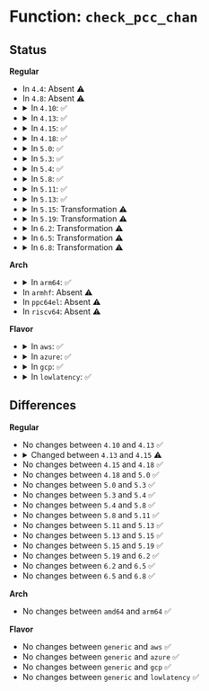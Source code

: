 # Function: <code>check_pcc_chan</code>

## Status
<b>Regular</b>
<ul>
<li>
In <code>4.4</code>: Absent ⚠️
</li>
<li>
In <code>4.8</code>: Absent ⚠️
</li>
<li>
<details>
<summary>In <code>4.10</code>: ✅</summary>

```c
int check_pcc_chan(bool chk_err_bit);
```

**Collision:** Unique Static

**Inline:** No

**Transformation:** False

**Instances:**

```
In drivers/acpi/cppc_acpi.c (ffffffff815251bd)
Location: drivers/acpi/cppc_acpi.c:186
Inline: False
Direct callers:
  - drivers/acpi/cppc_acpi.c:cppc_set_perf
  - drivers/acpi/cppc_acpi.c:send_pcc_cmd
  - drivers/acpi/cppc_acpi.c:send_pcc_cmd
```
**Symbols:**

```
ffffffff815251bd-ffffffff8152524e: check_pcc_chan (STB_LOCAL)
```
</details>
</li>
<li>
<details>
<summary>In <code>4.13</code>: ✅</summary>

```c
int check_pcc_chan(bool chk_err_bit);
```

**Collision:** Unique Static

**Inline:** No

**Transformation:** False

**Instances:**

```
In drivers/acpi/cppc_acpi.c (ffffffff81537ab0)
Location: drivers/acpi/cppc_acpi.c:191
Inline: False
Direct callers:
  - drivers/acpi/cppc_acpi.c:cppc_set_perf
  - drivers/acpi/cppc_acpi.c:send_pcc_cmd
  - drivers/acpi/cppc_acpi.c:send_pcc_cmd
```
**Symbols:**

```
ffffffff81537ab0-ffffffff81537b49: check_pcc_chan (STB_LOCAL)
```
</details>
</li>
<li>
<details>
<summary>In <code>4.15</code>: ✅</summary>

```c
int check_pcc_chan(int pcc_ss_id, bool chk_err_bit);
```

**Collision:** Unique Static

**Inline:** No

**Transformation:** False

**Instances:**

```
In drivers/acpi/cppc_acpi.c (ffffffff81599310)
Location: drivers/acpi/cppc_acpi.c:194
Inline: False
Direct callers:
  - drivers/acpi/cppc_acpi.c:cppc_set_perf
  - drivers/acpi/cppc_acpi.c:send_pcc_cmd
  - drivers/acpi/cppc_acpi.c:send_pcc_cmd
```
**Symbols:**

```
ffffffff81599310-ffffffff815993ae: check_pcc_chan (STB_LOCAL)
```
</details>
</li>
<li>
<details>
<summary>In <code>4.18</code>: ✅</summary>

```c
int check_pcc_chan(int pcc_ss_id, bool chk_err_bit);
```

**Collision:** Unique Static

**Inline:** No

**Transformation:** False

**Instances:**

```
In drivers/acpi/cppc_acpi.c (ffffffff815d0b70)
Location: drivers/acpi/cppc_acpi.c:200
Inline: False
Direct callers:
  - drivers/acpi/cppc_acpi.c:cppc_set_perf
  - drivers/acpi/cppc_acpi.c:send_pcc_cmd
  - drivers/acpi/cppc_acpi.c:send_pcc_cmd
```
**Symbols:**

```
ffffffff815d0b70-ffffffff815d0c50: check_pcc_chan (STB_LOCAL)
```
</details>
</li>
<li>
<details>
<summary>In <code>5.0</code>: ✅</summary>

```c
int check_pcc_chan(int pcc_ss_id, bool chk_err_bit);
```

**Collision:** Unique Static

**Inline:** No

**Transformation:** False

**Instances:**

```
In drivers/acpi/cppc_acpi.c (ffffffff815ea1a0)
Location: drivers/acpi/cppc_acpi.c:200
Inline: False
Direct callers:
  - drivers/acpi/cppc_acpi.c:cppc_set_perf
  - drivers/acpi/cppc_acpi.c:send_pcc_cmd
  - drivers/acpi/cppc_acpi.c:send_pcc_cmd
```
**Symbols:**

```
ffffffff815ea1a0-ffffffff815ea280: check_pcc_chan (STB_LOCAL)
```
</details>
</li>
<li>
<details>
<summary>In <code>5.3</code>: ✅</summary>

```c
int check_pcc_chan(int pcc_ss_id, bool chk_err_bit);
```

**Collision:** Unique Static

**Inline:** No

**Transformation:** False

**Instances:**

```
In drivers/acpi/cppc_acpi.c (ffffffff8161bf10)
Location: drivers/acpi/cppc_acpi.c:196
Inline: False
Direct callers:
  - drivers/acpi/cppc_acpi.c:cppc_set_perf
  - drivers/acpi/cppc_acpi.c:send_pcc_cmd
  - drivers/acpi/cppc_acpi.c:send_pcc_cmd
```
**Symbols:**

```
ffffffff8161bf10-ffffffff8161bff5: check_pcc_chan (STB_LOCAL)
```
</details>
</li>
<li>
<details>
<summary>In <code>5.4</code>: ✅</summary>

```c
int check_pcc_chan(int pcc_ss_id, bool chk_err_bit);
```

**Collision:** Unique Static

**Inline:** No

**Transformation:** False

**Instances:**

```
In drivers/acpi/cppc_acpi.c (ffffffff8163d9b0)
Location: drivers/acpi/cppc_acpi.c:196
Inline: False
Direct callers:
  - drivers/acpi/cppc_acpi.c:cppc_set_perf
  - drivers/acpi/cppc_acpi.c:send_pcc_cmd
  - drivers/acpi/cppc_acpi.c:send_pcc_cmd
```
**Symbols:**

```
ffffffff8163d9b0-ffffffff8163da95: check_pcc_chan (STB_LOCAL)
```
</details>
</li>
<li>
<details>
<summary>In <code>5.8</code>: ✅</summary>

```c
int check_pcc_chan(int pcc_ss_id, bool chk_err_bit);
```

**Collision:** Unique Static

**Inline:** No

**Transformation:** False

**Instances:**

```
In drivers/acpi/cppc_acpi.c (ffffffff816ead70)
Location: drivers/acpi/cppc_acpi.c:196
Inline: False
Direct callers:
  - drivers/acpi/cppc_acpi.c:cppc_set_perf
  - drivers/acpi/cppc_acpi.c:send_pcc_cmd
  - drivers/acpi/cppc_acpi.c:send_pcc_cmd
```
**Symbols:**

```
ffffffff816ead70-ffffffff816eae55: check_pcc_chan (STB_LOCAL)
```
</details>
</li>
<li>
<details>
<summary>In <code>5.11</code>: ✅</summary>

```c
int check_pcc_chan(int pcc_ss_id, bool chk_err_bit);
```

**Collision:** Unique Static

**Inline:** No

**Transformation:** False

**Instances:**

```
In drivers/acpi/cppc_acpi.c (ffffffff817084d0)
Location: drivers/acpi/cppc_acpi.c:197
Inline: False
Direct callers:
  - drivers/acpi/cppc_acpi.c:cppc_set_perf
  - drivers/acpi/cppc_acpi.c:send_pcc_cmd
  - drivers/acpi/cppc_acpi.c:send_pcc_cmd
```
**Symbols:**

```
ffffffff817084d0-ffffffff817085b5: check_pcc_chan (STB_LOCAL)
```
</details>
</li>
<li>
<details>
<summary>In <code>5.13</code>: ✅</summary>

```c
int check_pcc_chan(int pcc_ss_id, bool chk_err_bit);
```

**Collision:** Unique Static

**Inline:** No

**Transformation:** False

**Instances:**

```
In drivers/acpi/cppc_acpi.c (ffffffff816e9ad0)
Location: drivers/acpi/cppc_acpi.c:188
Inline: False
Direct callers:
  - drivers/acpi/cppc_acpi.c:cppc_set_perf
  - drivers/acpi/cppc_acpi.c:send_pcc_cmd
  - drivers/acpi/cppc_acpi.c:send_pcc_cmd
```
**Symbols:**

```
ffffffff816e9ad0-ffffffff816e9bb3: check_pcc_chan (STB_LOCAL)
```
</details>
</li>
<li>
<details>
<summary>In <code>5.15</code>: Transformation ⚠️</summary>

```c
int check_pcc_chan(int pcc_ss_id, bool chk_err_bit);
```

**Collision:** Unique Static

**Inline:** No

**Transformation:** True

**Instances:**

```
In drivers/acpi/cppc_acpi.c (0)
Location: drivers/acpi/cppc_acpi.c:188
Inline: False
Direct callers:
  - drivers/acpi/cppc_acpi.c:cppc_set_perf
  - drivers/acpi/cppc_acpi.c:send_pcc_cmd
  - drivers/acpi/cppc_acpi.c:send_pcc_cmd
```
**Symbols:**

```
ffffffff81763310-ffffffff81763428: check_pcc_chan (STB_LOCAL)
ffffffff81cf1f20-ffffffff81cf1f35: check_pcc_chan.cold (STB_LOCAL)
```
</details>
</li>
<li>
<details>
<summary>In <code>5.19</code>: Transformation ⚠️</summary>

```c
int check_pcc_chan(int pcc_ss_id, bool chk_err_bit);
```

**Collision:** Unique Static

**Inline:** No

**Transformation:** True

**Instances:**

```
In drivers/acpi/cppc_acpi.c (0)
Location: drivers/acpi/cppc_acpi.c:201
Inline: False
Direct callers:
  - drivers/acpi/cppc_acpi.c:cppc_set_perf
  - drivers/acpi/cppc_acpi.c:send_pcc_cmd
  - drivers/acpi/cppc_acpi.c:send_pcc_cmd
```
**Symbols:**

```
ffffffff81897260-ffffffff81897379: check_pcc_chan (STB_LOCAL)
ffffffff81eb9ee4-ffffffff81eb9ef9: check_pcc_chan.cold (STB_LOCAL)
```
</details>
</li>
<li>
<details>
<summary>In <code>6.2</code>: Transformation ⚠️</summary>

```c
int check_pcc_chan(int pcc_ss_id, bool chk_err_bit);
```

**Collision:** Unique Static

**Inline:** No

**Transformation:** True

**Instances:**

```
In drivers/acpi/cppc_acpi.c (0)
Location: drivers/acpi/cppc_acpi.c:201
Inline: False
Direct callers:
  - drivers/acpi/cppc_acpi.c:cppc_set_perf
  - drivers/acpi/cppc_acpi.c:send_pcc_cmd
  - drivers/acpi/cppc_acpi.c:send_pcc_cmd
```
**Symbols:**

```
ffffffff819defa0-ffffffff819df0cb: check_pcc_chan (STB_LOCAL)
ffffffff82092888-ffffffff8209289d: check_pcc_chan.cold (STB_LOCAL)
```
</details>
</li>
<li>
<details>
<summary>In <code>6.5</code>: Transformation ⚠️</summary>

```c
int check_pcc_chan(int pcc_ss_id, bool chk_err_bit);
```

**Collision:** Unique Static

**Inline:** No

**Transformation:** True

**Instances:**

```
In drivers/acpi/cppc_acpi.c (0)
Location: drivers/acpi/cppc_acpi.c:201
Inline: False
Direct callers:
  - drivers/acpi/cppc_acpi.c:cppc_set_perf
  - drivers/acpi/cppc_acpi.c:send_pcc_cmd
  - drivers/acpi/cppc_acpi.c:send_pcc_cmd
```
**Symbols:**

```
ffffffff81a26cb0-ffffffff81a26ddd: check_pcc_chan (STB_LOCAL)
ffffffff8211360a-ffffffff8211361f: check_pcc_chan.cold (STB_LOCAL)
```
</details>
</li>
<li>
<details>
<summary>In <code>6.8</code>: Transformation ⚠️</summary>

```c
int check_pcc_chan(int pcc_ss_id, bool chk_err_bit);
```

**Collision:** Unique Static

**Inline:** No

**Transformation:** True

**Instances:**

```
In drivers/acpi/cppc_acpi.c (0)
Location: drivers/acpi/cppc_acpi.c:204
Inline: False
Direct callers:
  - drivers/acpi/cppc_acpi.c:cppc_set_perf
  - drivers/acpi/cppc_acpi.c:send_pcc_cmd
  - drivers/acpi/cppc_acpi.c:send_pcc_cmd
```
**Symbols:**

```
ffffffff81a71cc0-ffffffff81a71ded: check_pcc_chan (STB_LOCAL)
ffffffff821f0f7d-ffffffff821f0f92: check_pcc_chan.cold (STB_LOCAL)
```
</details>
</li>
</ul>
<b>Arch</b>
<ul>
<li>
<details>
<summary>In <code>arm64</code>: ✅</summary>

```c
int check_pcc_chan(int pcc_ss_id, bool chk_err_bit);
```

**Collision:** Unique Static

**Inline:** No

**Transformation:** False

**Instances:**

```
In drivers/acpi/cppc_acpi.c (ffff8000107a88a0)
Location: drivers/acpi/cppc_acpi.c:196
Inline: False
Direct callers:
  - drivers/acpi/cppc_acpi.c:cppc_set_perf
  - drivers/acpi/cppc_acpi.c:send_pcc_cmd
  - drivers/acpi/cppc_acpi.c:send_pcc_cmd
  - drivers/acpi/cppc_acpi.c:send_pcc_cmd
```
**Symbols:**

```
ffff8000107a88a0-ffff8000107a8980: check_pcc_chan (STB_LOCAL)
```
</details>
</li>
<li>
In <code>armhf</code>: Absent ⚠️
</li>
<li>
In <code>ppc64el</code>: Absent ⚠️
</li>
<li>
In <code>riscv64</code>: Absent ⚠️
</li>
</ul>
<b>Flavor</b>
<ul>
<li>
<details>
<summary>In <code>aws</code>: ✅</summary>

```c
int check_pcc_chan(int pcc_ss_id, bool chk_err_bit);
```

**Collision:** Unique Static

**Inline:** No

**Transformation:** False

**Instances:**

```
In drivers/acpi/cppc_acpi.c (ffffffff816093e0)
Location: drivers/acpi/cppc_acpi.c:196
Inline: False
Direct callers:
  - drivers/acpi/cppc_acpi.c:cppc_set_perf
  - drivers/acpi/cppc_acpi.c:send_pcc_cmd
  - drivers/acpi/cppc_acpi.c:send_pcc_cmd
```
**Symbols:**

```
ffffffff816093e0-ffffffff816094c5: check_pcc_chan (STB_LOCAL)
```
</details>
</li>
<li>
<details>
<summary>In <code>azure</code>: ✅</summary>

```c
int check_pcc_chan(int pcc_ss_id, bool chk_err_bit);
```

**Collision:** Unique Static

**Inline:** No

**Transformation:** False

**Instances:**

```
In drivers/acpi/cppc_acpi.c (ffffffff815fb020)
Location: drivers/acpi/cppc_acpi.c:196
Inline: False
Direct callers:
  - drivers/acpi/cppc_acpi.c:cppc_set_perf
  - drivers/acpi/cppc_acpi.c:send_pcc_cmd
  - drivers/acpi/cppc_acpi.c:send_pcc_cmd
```
**Symbols:**

```
ffffffff815fb020-ffffffff815fb105: check_pcc_chan (STB_LOCAL)
```
</details>
</li>
<li>
<details>
<summary>In <code>gcp</code>: ✅</summary>

```c
int check_pcc_chan(int pcc_ss_id, bool chk_err_bit);
```

**Collision:** Unique Static

**Inline:** No

**Transformation:** False

**Instances:**

```
In drivers/acpi/cppc_acpi.c (ffffffff816317f0)
Location: drivers/acpi/cppc_acpi.c:196
Inline: False
Direct callers:
  - drivers/acpi/cppc_acpi.c:cppc_set_perf
  - drivers/acpi/cppc_acpi.c:send_pcc_cmd
  - drivers/acpi/cppc_acpi.c:send_pcc_cmd
```
**Symbols:**

```
ffffffff816317f0-ffffffff816318d5: check_pcc_chan (STB_LOCAL)
```
</details>
</li>
<li>
<details>
<summary>In <code>lowlatency</code>: ✅</summary>

```c
int check_pcc_chan(int pcc_ss_id, bool chk_err_bit);
```

**Collision:** Unique Static

**Inline:** No

**Transformation:** False

**Instances:**

```
In drivers/acpi/cppc_acpi.c (ffffffff8164bb30)
Location: drivers/acpi/cppc_acpi.c:196
Inline: False
Direct callers:
  - drivers/acpi/cppc_acpi.c:cppc_set_perf
  - drivers/acpi/cppc_acpi.c:send_pcc_cmd
  - drivers/acpi/cppc_acpi.c:send_pcc_cmd
```
**Symbols:**

```
ffffffff8164bb30-ffffffff8164bc10: check_pcc_chan (STB_LOCAL)
```
</details>
</li>
</ul>

## Differences
<b>Regular</b>
<ul>
<li>
No changes between <code>4.10</code> and <code>4.13</code> ✅
</li>
<li>
<details>
<summary>Changed between <code>4.13</code> and <code>4.15</code> ⚠️</summary>
<ul>
<li>
<b>Param added. </b>
<code>int pcc_ss_id</code>
</li>
<li>
<b>Param reordered. </b>
<code>chk_err_bit</code> ➡️ <code>pcc_ss_id, chk_err_bit</code>
</li>
</ul>
</details>
</li>
<li>
No changes between <code>4.15</code> and <code>4.18</code> ✅
</li>
<li>
No changes between <code>4.18</code> and <code>5.0</code> ✅
</li>
<li>
No changes between <code>5.0</code> and <code>5.3</code> ✅
</li>
<li>
No changes between <code>5.3</code> and <code>5.4</code> ✅
</li>
<li>
No changes between <code>5.4</code> and <code>5.8</code> ✅
</li>
<li>
No changes between <code>5.8</code> and <code>5.11</code> ✅
</li>
<li>
No changes between <code>5.11</code> and <code>5.13</code> ✅
</li>
<li>
No changes between <code>5.13</code> and <code>5.15</code> ✅
</li>
<li>
No changes between <code>5.15</code> and <code>5.19</code> ✅
</li>
<li>
No changes between <code>5.19</code> and <code>6.2</code> ✅
</li>
<li>
No changes between <code>6.2</code> and <code>6.5</code> ✅
</li>
<li>
No changes between <code>6.5</code> and <code>6.8</code> ✅
</li>
</ul>
<b>Arch</b>
<ul>
<li>
No changes between <code>amd64</code> and <code>arm64</code> ✅
</li>
</ul>
<b>Flavor</b>
<ul>
<li>
No changes between <code>generic</code> and <code>aws</code> ✅
</li>
<li>
No changes between <code>generic</code> and <code>azure</code> ✅
</li>
<li>
No changes between <code>generic</code> and <code>gcp</code> ✅
</li>
<li>
No changes between <code>generic</code> and <code>lowlatency</code> ✅
</li>
</ul>

